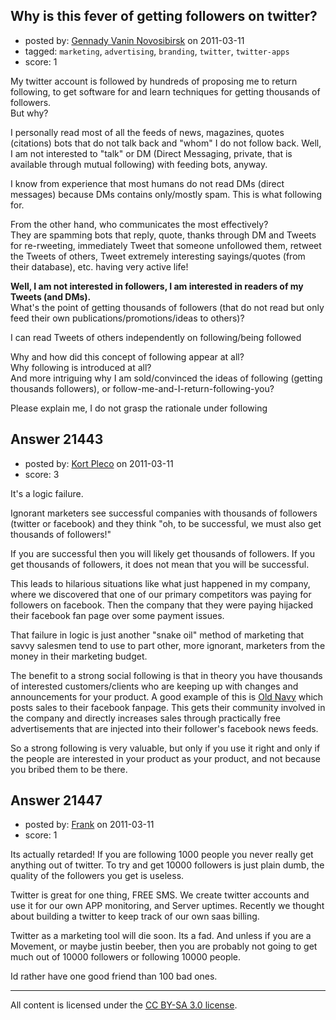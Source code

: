 ## Why is this fever of getting followers on twitter?

- posted by: [Gennady Vanin Novosibirsk](https://stackexchange.com/users/-1/7476-gennady-vanin-novosibirsk) on 2011-03-11
- tagged: `marketing`, `advertising`, `branding`, `twitter`, `twitter-apps`
- score: 1

My twitter account is followed by hundreds of proposing me to return following, to get software for and learn techniques for getting thousands of followers.  
But why?  

I personally read most of all the feeds of news, magazines, quotes (citations) bots that do not talk back and "whom" I do not follow back. Well, I am not interested to "talk" or DM (Direct Messaging, private, that is available through mutual following) with feeding bots, anyway. 
  
I know from experience that most humans do not read DMs (direct messages) because DMs contains only/mostly spam. This is what following for.    

From the other hand, who communicates the most effectively?   
They are spamming bots that reply, quote, thanks through DM and Tweets for re-rweeting, immediately Tweet that someone unfollowed them, retweet the Tweets of others, Tweet extremely interesting sayings/quotes (from their database), etc. having very active life!  

**Well, I am not interested in followers, I am interested in readers of my Tweets (and DMs).**  
What's the point of getting thousands of followers (that do not read but only feed their own publications/promotions/ideas to others)?  

I can read Tweets of others independently on following/being followed 

Why and how did this concept of following appear at all?  
Why following is introduced at all?  
And more intriguing why I am sold/convinced the ideas of following (getting thousands followers), or follow-me-and-I-return-following-you?

Please explain me, I do not grasp the rationale under following



## Answer 21443

- posted by: [Kort Pleco](https://stackexchange.com/users/-1/7876-kort-pleco) on 2011-03-11
- score: 3

<p>It's a logic failure.</p>

<p>Ignorant marketers see successful companies with thousands of followers (twitter or facebook) and they think "oh, to be successful, we must also get thousands of followers!"</p>

<p>If you are successful then you will likely get thousands of followers. If you get thousands of followers, it does not mean that you will be successful. </p>

<p>This leads to hilarious situations like what just happened in my company, where we discovered that one of our primary competitors was paying for followers on facebook. Then the company that they were paying hijacked their facebook fan page over some payment issues.</p>

<p>That failure in logic is just another "snake oil" method of marketing that savvy salesmen tend to use to part other, more ignorant, marketers from the money in their marketing budget.</p>

<p>The benefit to a strong social following is that in theory you have thousands of interested customers/clients who are keeping up with changes and announcements for your product. A good example of this is <a href="http://www.facebook.com/oldnavy?sk=wall" rel="nofollow">Old Navy</a> which posts sales to their facebook fanpage. This gets their community involved in the company and directly increases sales through practically free advertisements that are injected into their follower's facebook news feeds. </p>

<p>So a strong following is very valuable, but only if you use it right and only if the people are interested in your product as your product, and not because you bribed them to be there.</p>



## Answer 21447

- posted by: [Frank](https://stackexchange.com/users/-1/4858-frank) on 2011-03-11
- score: 1

Its actually retarded!  If you are following 1000 people you never really get anything out of twitter.  To try and get 10000 followers is just plain dumb, the quality of the followers you get is useless. 

Twitter is great for one thing, FREE SMS.  We create twitter accounts and use it for our own APP monitoring, and Server uptimes.  Recently we thought about building a twitter to keep track of our own saas billing.

Twitter as a marketing tool will die soon.  Its a fad.  And unless if you are a Movement, or maybe justin beeber, then you are probably not going to get much out of 10000 followers or following 10000 people.   

Id rather have one good friend than 100 bad ones.  



---

All content is licensed under the [CC BY-SA 3.0 license](https://creativecommons.org/licenses/by-sa/3.0/).
